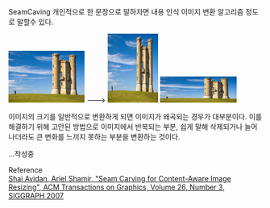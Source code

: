 SeamCaving
개인적으로 한 문장으로 말하자면 내용 인식 이미지 변환 알고리즘 정도로 말할수 있다.

<p float="left">
<img src="/seam_caving/seam_result.jpg" width="30%" height="30%" title="input image" alt="input image"></img>  --->  
<img src="/seam_caving/image/가로변환.jpg" width="20%" height="20%" title="가로변환" alt="가로변환"></img>
<img src="/seam_caving/image/세로변환.jpg" width="30%" height="30%" title="세로변환" alt="세로변환"></img><br/>
</p>

이미지의 크기를 일반적으로 변환하게 되면 이미지가 왜곡되는 경우가 대부분이다.
이를 해결하기 위해 고안된 방법으로 이미지에서 반복되는 부분, 쉽게 말해 삭제되거나 늘어나더라도 큰 변화를 느끼지 못하는 부분을 변환하는 것이다.

...작성중

Reference   
[Shai Avidan, Ariel Shamir, "Seam Carving for Content-Aware Image Resizing", ACM Transactions on Graphics, Volume 26, Number 3, SIGGRAPH 2007](https://perso.crans.org/frenoy/matlab2012/seamcarving.pdf)

